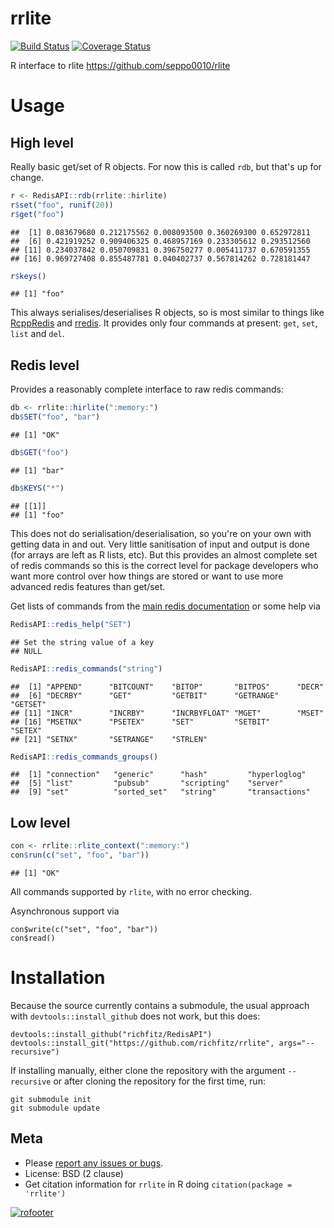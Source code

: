 # rrlite

[![Build Status](https://travis-ci.org/richfitz/rrlite.png?branch=master)](https://travis-ci.org/richfitz/rrlite)
[![Coverage Status](https://coveralls.io/repos/richfitz/rrlite/badge.svg?branch=master)](https://coveralls.io/r/richfitz/rrlite?branch=master)

R interface to rlite https://github.com/seppo0010/rlite

# Usage

## High level

Really basic get/set of R objects.  For now this is called `rdb`, but that's up for change.


```r
r <- RedisAPI::rdb(rrlite::hirlite)
r$set("foo", runif(20))
r$get("foo")
```

```
##  [1] 0.083679680 0.212175562 0.008093500 0.360269300 0.652972811
##  [6] 0.421919252 0.909406325 0.468957169 0.233305612 0.293512560
## [11] 0.234037842 0.050709831 0.396750277 0.005411737 0.670591355
## [16] 0.969727408 0.855487781 0.040402737 0.567814262 0.728181447
```

```r
r$keys()
```

```
## [1] "foo"
```

This always serialises/deserialises R objects, so is most similar to things like [RcppRedis](https://github.com/eddelbuettel/rcppredis) and [rredis](http://cran.r-project.org/web/packages/rredis/index.html).  It provides only four commands at present: `get`, `set`, `list` and `del`.

## Redis level

Provides a reasonably complete interface to raw redis commands:


```r
db <- rrlite::hirlite(":memory:")
db$SET("foo", "bar")
```

```
## [1] "OK"
```

```r
db$GET("foo")
```

```
## [1] "bar"
```

```r
db$KEYS("*")
```

```
## [[1]]
## [1] "foo"
```

This does not do serialisation/deserialisation, so you're on your own with getting data in and out.  Very little sanitisation of input and output is done (for arrays are left as R lists, etc).  But this provides an almost complete set of redis commands so this is the correct level for package developers who want more control over how things are stored or want to use more advanced redis features than get/set.

Get lists of commands from the [main redis documentation](redis.io/commands/) or some help via


```r
RedisAPI::redis_help("SET")
```

```
## Set the string value of a key
## NULL
```

```r
RedisAPI::redis_commands("string")
```

```
##  [1] "APPEND"      "BITCOUNT"    "BITOP"       "BITPOS"      "DECR"
##  [6] "DECRBY"      "GET"         "GETBIT"      "GETRANGE"    "GETSET"
## [11] "INCR"        "INCRBY"      "INCRBYFLOAT" "MGET"        "MSET"
## [16] "MSETNX"      "PSETEX"      "SET"         "SETBIT"      "SETEX"
## [21] "SETNX"       "SETRANGE"    "STRLEN"
```

```r
RedisAPI::redis_commands_groups()
```

```
##  [1] "connection"   "generic"      "hash"         "hyperloglog"
##  [5] "list"         "pubsub"       "scripting"    "server"
##  [9] "set"          "sorted_set"   "string"       "transactions"
```

## Low level


```r
con <- rrlite::rlite_context(":memory:")
con$run(c("set", "foo", "bar"))
```

```
## [1] "OK"
```

All commands supported by `rlite`, with no error checking.

Asynchronous support via

```
con$write(c("set", "foo", "bar"))
con$read()
```

# Installation

Because the source currently contains a submodule, the usual approach with `devtools::install_github` does not work, but this does:

```
devtools::install_github("richfitz/RedisAPI")
devtools::install_git("https://github.com/richfitz/rrlite", args="--recursive")
```

If installing manually, either clone the repository with the argument `--recursive` or after cloning the repository for the first time, run:

```
git submodule init
git submodule update
```

## Meta

* Please [report any issues or bugs](https://github.com/richfitz/rrlite/issues).
* License: BSD (2 clause)
* Get citation information for `rrlite` in R doing `citation(package = 'rrlite')`

[![rofooter](http://ropensci.org/public_images/github_footer.png)](http://ropensci.org)
